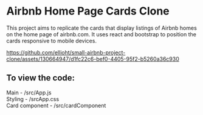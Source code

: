 # Airbnb Home Page Cards Clone
This project aims to replicate the cards that display listings of Airbnb homes on the home page of airbnb.com. It uses react and bootstrap to position the cards responsive to mobile devices.



https://github.com/ellioht/small-airbnb-project-clone/assets/130664947/d1fc22c6-bef0-4405-95f2-b5260a36c930



## To view the code:
Main - /src/App.js
<br>
Styling - /srcApp.css
<br>
Card component - /src/cardComponent
